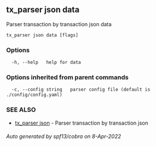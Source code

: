 ## tx_parser json data

Parser transaction by transaction json data

```
tx_parser json data [flags]
```

### Options

```
  -h, --help   help for data
```

### Options inherited from parent commands

```
  -c, --config string   parser config file (default is ./config/config.yaml)
```

### SEE ALSO

* [tx_parser json](tx_parser_json.md)	 - Parser transaction by transaction json

###### Auto generated by spf13/cobra on 8-Apr-2022
